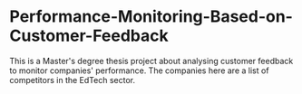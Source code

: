 # Performance-Monitoring-Based-on-Customer-Feedback
This is a Master's degree thesis project about analysing customer feedback to monitor companies' performance.
The companies here are a list of competitors in the EdTech sector.
